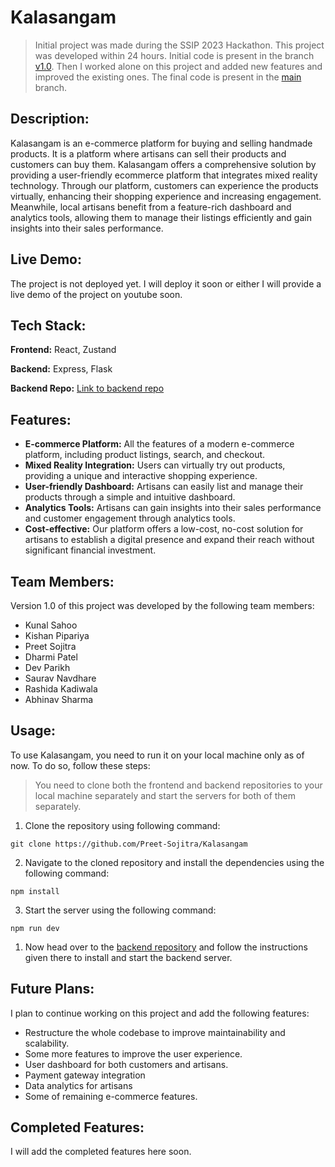 # Kalasangam

> Initial project was made during the SSIP 2023 Hackathon. This project was developed within 24 hours. Initial code is present in the branch [v1.0](https://github.com/Preet-Sojitra/Kalasangam/tree/v1.0). Then I worked alone on this project and added new features and improved the existing ones. The final code is present in the [main](https://github.com/Preet-Sojitra/Kalasangam) branch.

## Description:

Kalasangam is an e-commerce platform for buying and selling handmade products. It is a platform where artisans can sell their products and customers can buy them. Kalasangam offers a comprehensive solution by providing a user-friendly ecommerce platform that integrates mixed reality technology. Through our platform, customers can experience the products virtually, enhancing their shopping experience and increasing engagement. Meanwhile, local artisans benefit from a feature-rich dashboard and analytics tools, allowing them to manage their listings efficiently and gain insights into their sales performance.

## Live Demo:

The project is not deployed yet. I will deploy it soon or either I will provide a live demo of the project on youtube soon.
<!-- You can view a live demo of the project on [youtube](https://youtu.be/d3sqFWYGBTk?si=LiZHsLfnqdwJ4NRj). -->

## Tech Stack:

**Frontend:** React, Zustand

**Backend:** Express, Flask


**Backend Repo:** [Link to backend repo](https://github.com/Preet-Sojitra/ssip23-backend)

## Features:

- **E-commerce Platform:** All the features of a modern e-commerce platform, including product listings, search, and checkout.
- **Mixed Reality Integration:** Users can virtually try out products, providing a unique and interactive shopping experience.
- **User-friendly Dashboard:** Artisans can easily list and manage their products through a simple and intuitive dashboard.
- **Analytics Tools:** Artisans can gain insights into their sales performance and customer engagement through analytics tools.
- **Cost-effective:** Our platform offers a low-cost, no-cost solution for artisans to establish a digital presence and expand their reach without significant financial investment.

## Team Members:

Version 1.0 of this project was developed by the following team members:

- Kunal Sahoo
- Kishan Pipariya
- Preet Sojitra
- Dharmi Patel
- Dev Parikh
- Saurav Navdhare
- Rashida Kadiwala
- Abhinav Sharma

## Usage:

To use Kalasangam, you need to run it on your local machine only as of now. To do so, follow these steps:

> You need to clone both the frontend and backend repositories to your local machine separately and start the servers for both of them separately.

1. Clone the repository using following command:

```
git clone https://github.com/Preet-Sojitra/Kalasangam
```

2. Navigate to the cloned repository and install the dependencies using the following command:

```
npm install
```

3. Start the server using the following command:

```
npm run dev
```

1. Now head over to the [backend repository](https://github.com/Preet-Sojitra/Kalasangam) and follow the instructions given there to install and start the backend server.

## Future Plans:

I plan to continue working on this project and add the following features:
- Restructure the whole codebase to improve maintainability and scalability.
- Some more features to improve the user experience.
- User dashboard for both customers and artisans.
- Payment gateway integration
- Data analytics for artisans
- Some of remaining e-commerce features.

## Completed Features:

I will add the completed features here soon.
